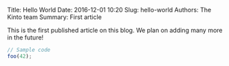 Title: Hello World
Date: 2016-12-01 10:20
Slug: hello-world
Authors: The Kinto team
Summary: First article

This is the first published article on this blog. We plan on adding many more in the future!

```js
// Sample code
foo(42);
```
